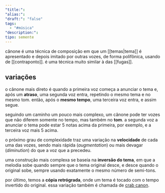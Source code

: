 ```yaml
---
"title:": 
"alias:": 
"draft:": "false"
tags:
  - "#música"
"description:": 
tipo: semente
---
```

cânone é uma técnica de composição em que um [[temas|tema]] é apresentado e depois imitado por outras vozes, de forma polifônica, usando de [[contraponto]]. é uma técnica muito similar à das [[fugas]].
## variações
o cânone mais direto é quando a primeira voz começa a anunciar o tema e, após um **atraso**, uma segunda voz entra, repetindo o mesmo tema e no mesmo tom. então, após o **mesmo tempo**, uma terceira voz entra, e assim segue.

seguindo um caminho um pouco mais complexo, um cânone pode ter vozes que não diferem somente no tempo, mas também no **tom**. a segunda voz a anunciar o tema pode estar 5 notas acima da primeira, por exemplo, e a terceira voz mais 5 acima.

o próximo grau de complexidade traz uma variação na **velocidade** de cada uma das vozes, sendo mais rápida (*augmentation*) ou mais devagar (*diminution*) do que a voz que a precedeu.

uma construção mais complexa se baseia na **inversão do tema**, em que a melodia sobe quando sempre que o tema original desce, e desce quando o original sobe, sempre usando exatamente o mesmo número de semi-tons.

por último, temos a **cópia retrógrada**, onde um tema é tocado com o tempo invertido do original. essa variação também é chamada de [crab canon](https://en.wikipedia.org/wiki/Crab_canon).